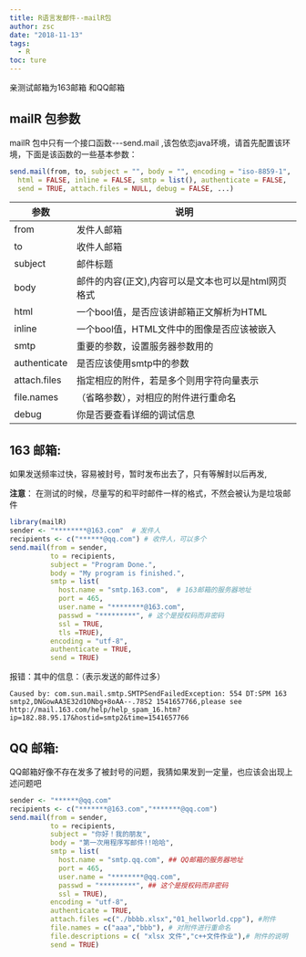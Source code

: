 ```yaml
---
title: R语言发邮件--mailR包
author: zsc
date: "2018-11-13"
tags:
  - R
toc: ture
---
```





亲测试邮箱为163邮箱 和QQ邮箱

## mailR 包参数

mailR 包中只有一个接口函数---send.mail ,该包依恋java环境，请首先配置该环境，下面是该函数的一些基本参数：

```R
send.mail(from, to, subject = "", body = "", encoding = "iso-8859-1",
  html = FALSE, inline = FALSE, smtp = list(), authenticate = FALSE,
  send = TRUE, attach.files = NULL, debug = FALSE, ...)
```

| 参数         | 说明                                                |
| ------------ | --------------------------------------------------- |
| from         | 发件人邮箱                                          |
| to           | 收件人邮箱                                          |
| subject      | 邮件标题                                            |
| body         | 邮件的内容(正文),内容可以是文本也可以是html网页格式 |
| html         | 一个bool值，是否应该讲邮箱正文解析为HTML            |
| inline       | 一个bool值，HTML文件中的图像是否应该被嵌入          |
| smtp         | 重要的参数，设置服务器参数用的                      |
| authenticate | 是否应该使用smtp中的参数                            |
| attach.files | 指定相应的附件，若是多个则用字符向量表示            |
| file.names   | （省略参数），对相应的附件进行重命名                |
| debug        | 你是否要查看详细的调试信息                          |

## 163 邮箱:

如果发送频率过快，容易被封号，暂时发布出去了，只有等解封以后再发,

**注意**： 在测试的时候，尽量写的和平时邮件一样的格式，不然会被认为是垃圾邮件

```R
library(mailR)
sender <- "********@163.com"  # 发件人
recipients <- c("******@qq.com") # 收件人，可以多个
send.mail(from = sender,
          to = recipients,
          subject = "Program Done.",
          body = "My program is finished.",
          smtp = list( 
            host.name = "smtp.163.com",  # 163邮箱的服务器地址
            port = 465,
            user.name = "********@163.com",
            passwd = "*********", # 这个是授权码而非密码
            ssl = TRUE,
            tls =TRUE), 
          encoding = "utf-8",
          authenticate = TRUE,
          send = TRUE)
```

报错：其中的信息：（表示发送的邮件过多）

```
Caused by: com.sun.mail.smtp.SMTPSendFailedException: 554 DT:SPM 163 smtp2,DNGowAA3E32d1ONbg+8oAA--.78S2 1541657766,please see http://mail.163.com/help/help_spam_16.htm?ip=182.88.95.17&hostid=smtp2&time=1541657766
```



## QQ 邮箱:

QQ邮箱好像不存在发多了被封号的问题，我猜如果发到一定量，也应该会出现上述问题吧

```R
sender <- "******@qq.com"
recipients <- c("*******@163.com","*******@qq.com") 
send.mail(from = sender,
          to = recipients,
          subject = "你好！我的朋友",
          body = "第一次用程序写邮件!!哈哈",
          smtp = list(
            host.name = "smtp.qq.com", ## QQ邮箱的服务器地址
            port = 465,
            user.name = "********@qq.com",
            passwd = "*********", ## 这个是授权码而非密码
            ssl = TRUE), 
          encoding = "utf-8",
          authenticate = TRUE,
          attach.files =c("./bbbb.xlsx","01_hellworld.cpp"), #附件
          file.names = c("aaa","bbb"), # 对附件进行重命名
          file.descriptions = c( "xlsx 文件","c++文件作业"),# 附件的说明
          send = TRUE)
```

